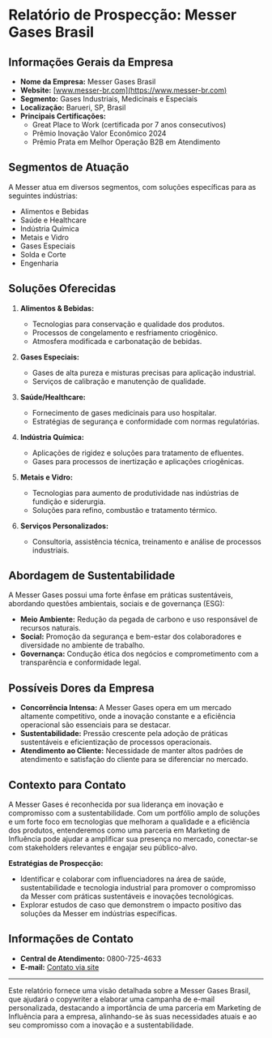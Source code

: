 # Relatório de Prospecção: Messer Gases Brasil

## Informações Gerais da Empresa

- **Nome da Empresa:** Messer Gases Brasil
- **Website:** [www.messer-br.com](https://www.messer-br.com)
- **Segmento:** Gases Industriais, Medicinais e Especiais
- **Localização:** Barueri, SP, Brasil
- **Principais Certificações:** 
  - Great Place to Work (certificada por 7 anos consecutivos)
  - Prêmio Inovação Valor Econômico 2024
  - Prêmio Prata em Melhor Operação B2B em Atendimento

## Segmentos de Atuação
A Messer atua em diversos segmentos, com soluções específicas para as seguintes indústrias:
- Alimentos e Bebidas
- Saúde e Healthcare
- Indústria Química
- Metais e Vidro
- Gases Especiais
- Solda e Corte
- Engenharia

## Soluções Oferecidas
1. **Alimentos & Bebidas:**
   - Tecnologias para conservação e qualidade dos produtos.
   - Processos de congelamento e resfriamento criogênico.
   - Atmosfera modificada e carbonatação de bebidas.

2. **Gases Especiais:**
   - Gases de alta pureza e misturas precisas para aplicação industrial.
   - Serviços de calibração e manutenção de qualidade.

3. **Saúde/Healthcare:**
   - Fornecimento de gases medicinais para uso hospitalar.
   - Estratégias de segurança e conformidade com normas regulatórias.

4. **Indústria Química:**
   - Aplicações de rigidez e soluções para tratamento de efluentes.
   - Gases para processos de inertização e aplicações criogênicas.

5. **Metais e Vidro:**
   - Tecnologias para aumento de produtividade nas indústrias de fundição e siderurgia.
   - Soluções para refino, combustão e tratamento térmico.

6. **Serviços Personalizados:**
   - Consultoria, assistência técnica, treinamento e análise de processos industriais.

## Abordagem de Sustentabilidade
A Messer Gases possui uma forte ênfase em práticas sustentáveis, abordando questões ambientais, sociais e de governança (ESG):
- **Meio Ambiente:** Redução da pegada de carbono e uso responsável de recursos naturais.
- **Social:** Promoção da segurança e bem-estar dos colaboradores e diversidade no ambiente de trabalho.
- **Governança:** Condução ética dos negócios e comprometimento com a transparência e conformidade legal.

## Possíveis Dores da Empresa
- **Concorrência Intensa:** A Messer Gases opera em um mercado altamente competitivo, onde a inovação constante e a eficiência operacional são essenciais para se destacar.
- **Sustentabilidade:** Pressão crescente pela adoção de práticas sustentáveis e eficientização de processos operacionais.
- **Atendimento ao Cliente:** Necessidade de manter altos padrões de atendimento e satisfação do cliente para se diferenciar no mercado.

## Contexto para Contato
A Messer Gases é reconhecida por sua liderança em inovação e compromisso com a sustentabilidade. Com um portfólio amplo de soluções e um forte foco em tecnologias que melhoram a qualidade e a eficiência dos produtos, entenderemos como uma parceria em Marketing de Influência pode ajudar a amplificar sua presença no mercado, conectar-se com stakeholders relevantes e engajar seu público-alvo.

**Estratégias de Prospecção:**
- Identificar e colaborar com influenciadores na área de saúde, sustentabilidade e tecnologia industrial para promover o compromisso da Messer com práticas sustentáveis e inovações tecnológicas.
- Explorar estudos de caso que demonstrem o impacto positivo das soluções da Messer em indústrias específicas.

## Informações de Contato
- **Central de Atendimento:** 0800-725-4633
- **E-mail:** [Contato via site](https://www.messer-br.com/contato)

---

Este relatório fornece uma visão detalhada sobre a Messer Gases Brasil, que ajudará o copywriter a elaborar uma campanha de e-mail personalizada, destacando a importância de uma parceria em Marketing de Influência para a empresa, alinhando-se às suas necessidades atuais e ao seu compromisso com a inovação e a sustentabilidade.